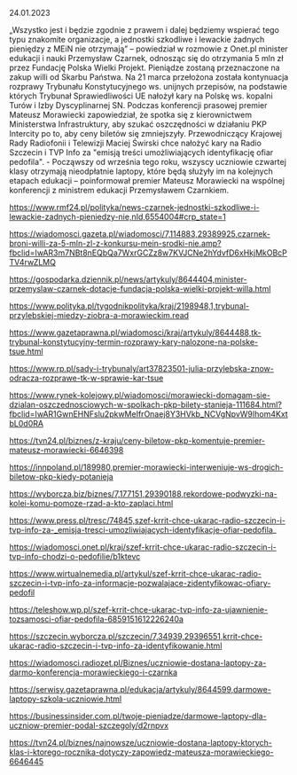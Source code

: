 24.01.2023

„Wszystko jest i będzie zgodnie z prawem i dalej będziemy wspierać tego typu znakomite organizacje, a jednostki szkodliwe i lewackie żadnych pieniędzy z MEiN nie otrzymają” – powiedział w rozmowie z Onet.pl minister edukacji i nauki Przemysław Czarnek, odnosząc się do otrzymania 5 mln zł przez Fundację Polska Wielki Projekt. Pieniądze zostaną przeznaczone na zakup willi od Skarbu Państwa. Na 21 marca przełożona została kontynuacja rozprawy Trybunału Konstytucyjnego ws. unijnych przepisów, na podstawie których Trybunał Sprawiedliwości UE nałożył kary na Polskę ws. kopalni Turów i Izby Dyscyplinarnej SN. Podczas konferencji prasowej premier Mateusz Morawiecki zapowiedział, że spotka się z kierownictwem Ministerstwa Infrastruktury, aby szukać oszczędności w działaniu PKP Intercity po to, aby ceny biletów się zmniejszyły. Przewodniczący Krajowej Rady Radiofonii i Telewizji Maciej Świrski chce nałożyć kary na Radio Szczecin i TVP Info za "emisją treści umożliwiających identyfikację ofiar pedofila". - Począwszy od września tego roku, wszyscy uczniowie czwartej klasy otrzymają nieodpłatnie laptopy, które będą służyły im na kolejnych etapach edukacji – poinformował premier Mateusz Morawiecki na wspólnej konferencji z ministrem edukacji Przemysławem Czarnkiem.

https://www.rmf24.pl/polityka/news-czarnek-jednostki-szkodliwe-i-lewackie-zadnych-pieniedzy-nie,nId,6554004#crp_state=1

https://wiadomosci.gazeta.pl/wiadomosci/7,114883,29389925,czarnek-broni-willi-za-5-mln-zl-z-konkursu-mein-srodki-nie.amp?fbclid=IwAR3m7NBt8nEQbQa7WxrGCZz8w7KVJCNe2hYdvfD6xHkjMkOBcPTV4rwZLMQ

https://gospodarka.dziennik.pl/news/artykuly/8644404,minister-przemyslaw-czarnek-dotacje-fundacja-polska-wielki-projekt-willa.html

https://www.polityka.pl/tygodnikpolityka/kraj/2198948,1,trybunal-przylebskiej-miedzy-ziobra-a-morawieckim.read

https://www.gazetaprawna.pl/wiadomosci/kraj/artykuly/8644488,tk-trybunal-konstytucyjny-termin-rozprawy-kary-nalozone-na-polske-tsue.html

https://www.rp.pl/sady-i-trybunaly/art37823501-julia-przylebska-znow-odracza-rozprawe-tk-w-sprawie-kar-tsue

https://www.rynek-kolejowy.pl/wiadomosci/morawiecki-domagam-sie-dzialan-oszczednosciowych-w-spolkach-pkp-bilety-stanieja-111684.html?fbclid=IwAR1GwnEHNFslu2pkwMeIfrOnaej8Y3HVkb_NCVgNpvW9Ihom4KxtbL0d0RA

https://tvn24.pl/biznes/z-kraju/ceny-biletow-pkp-komentuje-premier-mateusz-morawiecki-6646398

https://innpoland.pl/189980,premier-morawiecki-interweniuje-ws-drogich-biletow-pkp-kiedy-potanieja

https://wyborcza.biz/biznes/7,177151,29390188,rekordowe-podwyzki-na-kolei-komu-pomoze-rzad-a-kto-zaplaci.html

https://www.press.pl/tresc/74845,szef-krrit-chce-ukarac-radio-szczecin-i-tvp-info-za-_emisja-tresci-umozliwiajacych-identyfikacje-ofiar-pedofila_

https://wiadomosci.onet.pl/kraj/szef-krrit-chce-ukarac-radio-szczecin-i-tvp-info-chodzi-o-pedofilie/b1ktevc

https://www.wirtualnemedia.pl/artykul/szef-krrit-chce-ukarac-radio-szczecin-i-tvp-info-za-informacje-pozwalajace-zidentyfikowac-ofiary-pedofil

https://teleshow.wp.pl/szef-krrit-chce-ukarac-tvp-info-za-ujawnienie-tozsamosci-ofiar-pedofila-6859151612226240a

https://szczecin.wyborcza.pl/szczecin/7,34939,29396551,krrit-chce-ukarac-radio-szczecin-i-tvp-info-za-identyfikowanie.html

https://wiadomosci.radiozet.pl/Biznes/uczniowie-dostana-laptopy-za-darmo-konferencja-morawieckiego-i-czarnka

https://serwisy.gazetaprawna.pl/edukacja/artykuly/8644599,darmowe-laptopy-szkola-uczniowie.html

https://businessinsider.com.pl/twoje-pieniadze/darmowe-laptopy-dla-uczniow-premier-podal-szczegoly/d2rnpvx

https://tvn24.pl/biznes/najnowsze/uczniowie-dostana-laptopy-ktorych-klas-i-ktorego-rocznika-dotyczy-zapowiedz-mateusza-morawieckiego-6646445